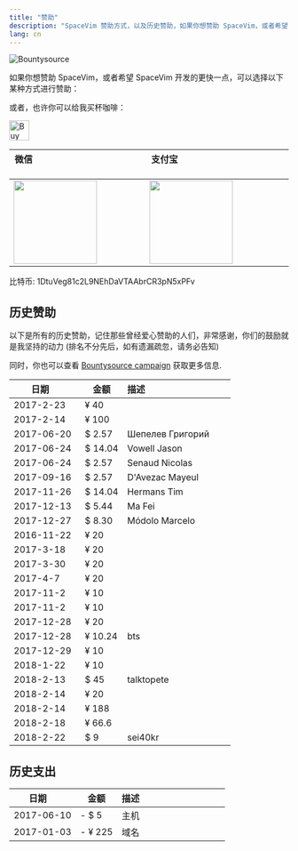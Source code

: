 ```yaml
---
title: "赞助"
description: "SpaceVim 赞助方式，以及历史赞助，如果你想赞助 SpaceVim，或者希望 SpaceVim 开发的更快一点，可以选择以下某种方式进行赞助"
lang: cn
---
```


![Bountysource](https://spacevim.org/img/bountysource.png)

如果你想赞助 SpaceVim，或者希望 SpaceVim 开发的更快一点，可以选择以下某种方式进行赞助：

或者，也许你可以给我买杯咖啡：

<a href='https://ko-fi.com/A538L6H' target='_blank'><img height='36' style='border:0px;height:36px;' src='https://az743702.vo.msecnd.net/cdn/kofi4.png?v=f' border='0' alt='Buy Me a Coffee at ko-fi.com' /></a>

| 微信                                                                     | 支付宝                                                                     |
| ------------------------------------------------------------------------ | -------------------------------------------------------------------------- |
| <img src="https://spacevim.org/img/weixin.png" height="150" width="150"> | <img src="https://spacevim.org/img/zhifubao.png" height="150" width="150"> |

比特币: 1DtuVeg81c2L9NEhDaVTAAbrCR3pN5xPFv

## 历史赞助

以下是所有的历史赞助，记住那些曾经爱心赞助的人们，非常感谢，你们的鼓励就是我坚持的动力 (排名不分先后，如有遗漏疏忽，请务必告知)

同时，你也可以查看 [Bountysource campaign](https://www.bountysource.com/teams/spacevim) 获取更多信息.

| 日期         | 金额    | 描述                                   |
| ------------ | ------- | -------------------------------------- |
| 2017-2-23    | ¥ 40    |                                        |
| 2017-2-14    | ¥ 100   |                                        |
| 2017-06-20   | $ 2.57  | Шепелев Григорий                       |
| 2017-06-24   | $ 14.04 | Vowell Jason                           |
| 2017-06-24   | $ 2.57  | Senaud Nicolas                         |
| 2017-09-16   | $ 2.57  | D'Avezac Mayeul                        |
| 2017-11-26   | $ 14.04 | Hermans Tim                            |
| 2017-12-13   | $ 5.44  | Ma Fei                                 |
| 2017-12-27   | $ 8.30  | Módolo Marcelo                         |
| 2016-11-22   | ¥ 20    |                                        |
| 2017-3-18    | ¥ 20    |                                        |
| 2017-3-30    | ¥ 20    |                                        |
| 2017-4-7     | ¥ 20    |                                        |
| 2017-11-2    | ¥ 10    |                                        |
| 2017-11-2    | ¥ 10    |                                        |
| 2017-12-28   | ¥ 20    |                                        |
| 2017-12-28   | ¥ 10.24 | bts                                    |
| 2017-12-29   | ¥ 10    |                                        |
| 2018-1-22    | ¥ 10    |                                        |
| 2018-2-13    | $ 45    | talktopete                             |
| 2018-2-14    | ¥ 20    |                                        |
| 2018-2-14    | ¥ 188   |                                        |
| 2018-2-18    | ¥ 66.6  |                                        |
| 2018-2-22    | $ 9     | sei40kr                                |

## 历史支出

| 日期       | 金额    | 描述                                   |
| ---------- | ------- | -------------------------------------- |
| 2017-06-10 | - $ 5   | 主机                                   |
| 2017-01-03 | - ¥ 225 | 域名                                   |
